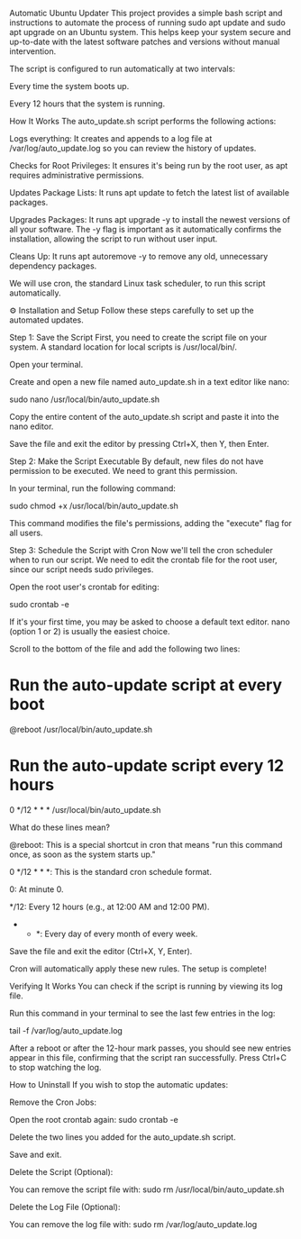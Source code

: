 Automatic Ubuntu Updater
This project provides a simple bash script and instructions to automate the process of running sudo apt update and sudo apt upgrade on an Ubuntu system. This helps keep your system secure and up-to-date with the latest software patches and versions without manual intervention.

The script is configured to run automatically at two intervals:

Every time the system boots up.

Every 12 hours that the system is running.

How It Works
The auto_update.sh script performs the following actions:

Logs everything: It creates and appends to a log file at /var/log/auto_update.log so you can review the history of updates.

Checks for Root Privileges: It ensures it's being run by the root user, as apt requires administrative permissions.

Updates Package Lists: It runs apt update to fetch the latest list of available packages.

Upgrades Packages: It runs apt upgrade -y to install the newest versions of all your software. The -y flag is important as it automatically confirms the installation, allowing the script to run without user input.

Cleans Up: It runs apt autoremove -y to remove any old, unnecessary dependency packages.

We will use cron, the standard Linux task scheduler, to run this script automatically.

⚙️ Installation and Setup
Follow these steps carefully to set up the automated updates.

Step 1: Save the Script
First, you need to create the script file on your system. A standard location for local scripts is /usr/local/bin/.

Open your terminal.

Create and open a new file named auto_update.sh in a text editor like nano:

sudo nano /usr/local/bin/auto_update.sh

Copy the entire content of the auto_update.sh script and paste it into the nano editor.

Save the file and exit the editor by pressing Ctrl+X, then Y, then Enter.

Step 2: Make the Script Executable
By default, new files do not have permission to be executed. We need to grant this permission.

In your terminal, run the following command:

sudo chmod +x /usr/local/bin/auto_update.sh

This command modifies the file's permissions, adding the "execute" flag for all users.

Step 3: Schedule the Script with Cron
Now we'll tell the cron scheduler when to run our script. We need to edit the crontab file for the root user, since our script needs sudo privileges.

Open the root user's crontab for editing:

sudo crontab -e

If it's your first time, you may be asked to choose a default text editor. nano (option 1 or 2) is usually the easiest choice.

Scroll to the bottom of the file and add the following two lines:

# Run the auto-update script at every boot
@reboot /usr/local/bin/auto_update.sh

# Run the auto-update script every 12 hours
0 */12 * * * /usr/local/bin/auto_update.sh

What do these lines mean?

@reboot: This is a special shortcut in cron that means "run this command once, as soon as the system starts up."

0 */12 * * *: This is the standard cron schedule format.

0: At minute 0.

*/12: Every 12 hours (e.g., at 12:00 AM and 12:00 PM).

* * *: Every day of every month of every week.

Save the file and exit the editor (Ctrl+X, Y, Enter).

Cron will automatically apply these new rules. The setup is complete!

Verifying It Works
You can check if the script is running by viewing its log file.

Run this command in your terminal to see the last few entries in the log:

tail -f /var/log/auto_update.log

After a reboot or after the 12-hour mark passes, you should see new entries appear in this file, confirming that the script ran successfully. Press Ctrl+C to stop watching the log.

How to Uninstall
If you wish to stop the automatic updates:

Remove the Cron Jobs:

Open the root crontab again: sudo crontab -e

Delete the two lines you added for the auto_update.sh script.

Save and exit.

Delete the Script (Optional):

You can remove the script file with: sudo rm /usr/local/bin/auto_update.sh

Delete the Log File (Optional):


You can remove the log file with: sudo rm /var/log/auto_update.log
